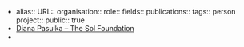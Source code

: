 - alias::
  URL::
  organisation::
  role::
  fields::
  publications:: 
  tags:: person
  project::
  public:: true
- [Diana Pasulka – The Sol Foundation](https://thesolfoundation.org/people/diana-pasulka/)
-